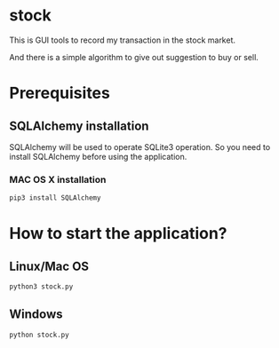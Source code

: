 # stock

This is GUI tools to record my transaction in the stock market.

And there is a simple algorithm to give out suggestion to buy or sell.

# Prerequisites

## SQLAlchemy installation

SQLAlchemy will be used to operate SQLite3 operation.
So you need to install SQLAlchemy before using the application.

### MAC OS X installation
```sh
pip3 install SQLAlchemy
```

# How to start the application?
## Linux/Mac OS
```sh
python3 stock.py
```
## Windows
```sh
python stock.py
```
